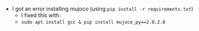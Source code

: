 * I got an error installing mujoco (using `pip install -r requirements.txt`)
    * I fixed this with:
    * ```sudo apt install gcc & pip install mujoco_py==2.0.2.8```